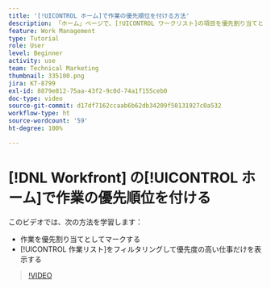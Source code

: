 ```yaml
---
title: '[!UICONTROL ホーム]で作業の優先順位を付ける方法'
description: 「ホーム」ページで、[!UICONTROL ワークリスト]の項目を優先割り当てとしてマークする方法を説明します。次に、リストをフィルタリングして、 [!DNL  Workfront] で優先度の高い作業を確認します。
feature: Work Management
type: Tutorial
role: User
level: Beginner
activity: use
team: Technical Marketing
thumbnail: 335100.png
jira: KT-8799
exl-id: 8879e812-75aa-43f2-9c0d-74a1f155ceb0
doc-type: video
source-git-commit: d17df7162ccaab6b62db34209f50131927c0a532
workflow-type: ht
source-wordcount: '59'
ht-degree: 100%

---
```


# [!DNL Workfront] の[!UICONTROL ホーム]で作業の優先順位を付ける

このビデオでは、次の方法を学習します：

* 作業を優先割り当てとしてマークする
* [!UICONTROL 作業リスト]をフィルタリングして優先度の高い仕事だけを表示する

>[!VIDEO](https://video.tv.adobe.com/v/3438533/?quality=12&learn=on&enablevpops&captions=jpn)
